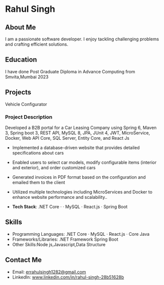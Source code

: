 # Rahul Singh

## About Me

I am a passionate software developer. I enjoy tackling challenging problems and crafting efficient solutions.

## Education

I have done Post Graduate Diploma in Advance Computing from Smvita,Mumbai 2023

## Projects
Vehicle Configurator
### Project Description

Developed a B2B portal for a Car Leasing Company using Spring 6, Maven 3, Spring boot 3, REST API, MySQL 8, JPA, JUnit 4, JWT, MicroService, Docker, Web API Core, SQL Server, Entity Core, and React Js 
- Implemented a database-driven website that provides detailed specifications about cars 
- Enabled users to select car models, modify configurable items (interior and exterior), and order customized cars 
- Generated invoices in PDF format based on the configuration and emailed them to the client 
- Utilized multiple technologies including MicroServices and Docker to enhance website performance and scalability..

- **Tech Stack**:  .NET Core ·  · MySQL · React.js · Spring Boot




## Skills

- Programming Languages:  .NET Core · MySQL · React.js · Core Java
- Frameworks/Libraries:  .NET Framework Spring Boot
- Other Skills:Node js,Javascript,Data Structure

## Contact Me

- Email: errahulsingh1282@gmail.com
- LinkedIn: www.linkedin.com/in/rahul-singh-28b51628b


